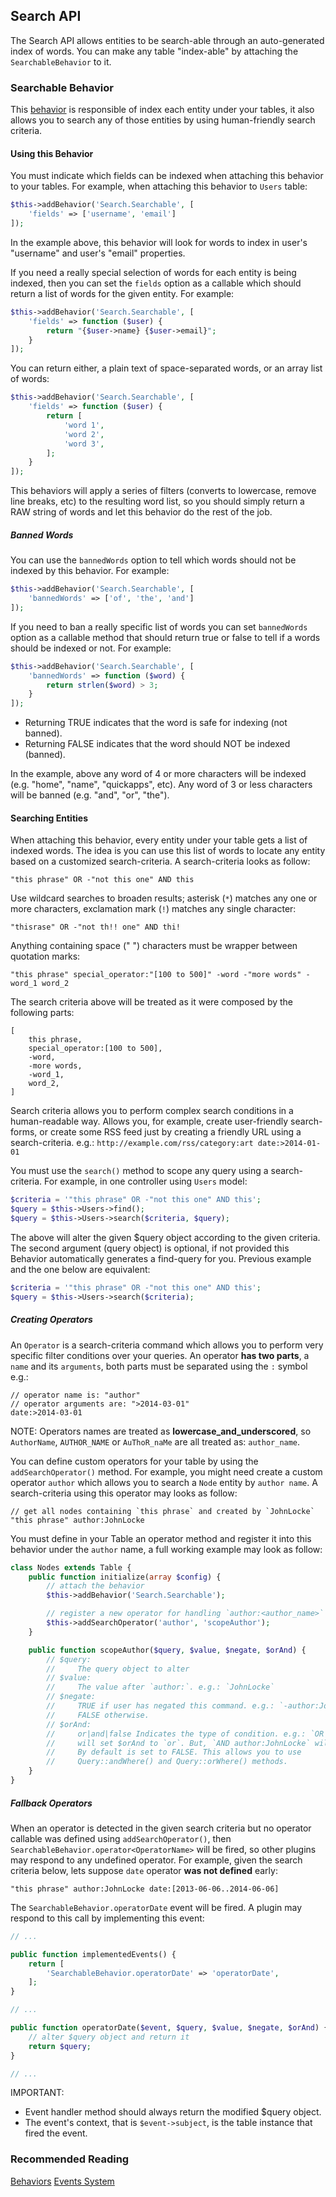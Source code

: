 Search API
----------

The Search API allows entities to be search-able through an auto-generated index
of words. You can make any table "index-able" by attaching the `SearchableBehavior`
to it.


### Searchable Behavior

This [behavior][cake_doc_behaviors] is responsible
of index each entity under your tables, it also allows you to search any of those
entities by using human-friendly search criteria.


#### Using this Behavior

You must indicate which fields can be indexed when attaching this behavior
to your tables. For example, when attaching this behavior to `Users` table:

```php
$this->addBehavior('Search.Searchable', [
    'fields' => ['username', 'email']
]);
```

In the example above, this behavior will look for words to index in user's
"username" and user's "email" properties.

If you need a really special selection of words for each entity is being indexed,
then you can set the `fields` option as a callable which should return a list of
words for the given entity. For example:

```php
$this->addBehavior('Search.Searchable', [
    'fields' => function ($user) {
        return "{$user->name} {$user->email}";
    }
]);
```

You can return either, a plain text of space-separated words, or an array list
of words:

```php
$this->addBehavior('Search.Searchable', [
    'fields' => function ($user) {
        return [
            'word 1',
            'word 2',
            'word 3',
        ];
    }
]);
```

This behaviors will apply a series of filters (converts to lowercase, remove
line breaks, etc) to the resulting word list, so you should simply return a RAW
string of words and let this behavior do the rest of the job.


##### Banned Words

You can use the `bannedWords` option to tell which words should not be indexed
by this behavior. For example:

```php
$this->addBehavior('Search.Searchable', [
    'bannedWords' => ['of', 'the', 'and']
]);
```

If you need to ban a really specific list of words you can set `bannedWords` option
as a callable method that should return true or false to tell if a words should be
indexed or not. For example:

```php
$this->addBehavior('Search.Searchable', [
    'bannedWords' => function ($word) {
        return strlen($word) > 3;
    }
]);
```

- Returning TRUE indicates that the word is safe for indexing (not banned).
- Returning FALSE indicates that the word should NOT be indexed (banned).

In the example, above any word of 4 or more characters will be indexed
(e.g. "home", "name", "quickapps", etc). Any word of 3 or less characters will
be banned (e.g. "and", "or", "the").


#### Searching Entities

When attaching this behavior, every entity under your table gets a list of
indexed words. The idea is you can use this list of words to locate any entity
based on a customized search-criteria. A search-criteria looks as follow:

    "this phrase" OR -"not this one" AND this

Use wildcard searches to broaden results; asterisk (`*`) matches any one or
more characters, exclamation mark (`!`) matches any single character:

    "thisrase" OR -"not th!! one" AND thi!

Anything containing space (" ") characters must be wrapper between quotation
marks:

    "this phrase" special_operator:"[100 to 500]" -word -"more words" -word_1 word_2

The search criteria above will be treated as it were composed by the
following parts:

    [
        this phrase,
        special_operator:[100 to 500],
        -word,
        -more words,
        -word_1,
        word_2,
    ]

Search criteria allows you to perform complex search conditions in a human-readable
way. Allows you, for example, create user-friendly search-forms, or create some
RSS feed just by creating a friendly URL using a search-criteria.
e.g.: `http://example.com/rss/category:art date:>2014-01-01`

You must use the `search()` method to scope any query using a search-criteria.
For example, in one controller using `Users` model:

```php
$criteria = '"this phrase" OR -"not this one" AND this';
$query = $this->Users->find();
$query = $this->Users->search($criteria, $query);
```

The above will alter the given $query object according to the given criteria.
The second argument (query object) is optional, if not provided this Behavior
automatically generates a find-query for you. Previous example and the one
below are equivalent:

```php
$criteria = '"this phrase" OR -"not this one" AND this';
$query = $this->Users->search($criteria);
```


##### Creating Operators

An `Operator` is a search-criteria command which allows you to perform very
specific filter conditions over your queries. An operator **has two parts**,
a `name` and its `arguments`, both parts must be separated using the `:`
symbol e.g.:

    // operator name is: "author"
    // operator arguments are: ">2014-03-01"
    date:>2014-03-01

NOTE: Operators names are treated as **lowercase_and_underscored**, so
`AuthorName`, `AUTHOR_NAME` or `AuThoR_naMe` are all treated as: `author_name`.

You can define custom operators for your table by using the
`addSearchOperator()` method. For example, you might need create a custom
operator `author` which allows you to search a `Node` entity by `author name`.
A search-criteria using this operator may looks as follow:

    // get all nodes containing `this phrase` and created by `JohnLocke`
    "this phrase" author:JohnLocke

You must define in your Table an operator method and register it into this
behavior under the `author` name, a full working example may look as follow:

```php
class Nodes extends Table {
    public function initialize(array $config) {
        // attach the behavior
        $this->addBehavior('Search.Searchable');

        // register a new operator for handling `author:<author_name>` expressions
        $this->addSearchOperator('author', 'scopeAuthor');
    }

    public function scopeAuthor($query, $value, $negate, $orAnd) {
        // $query:
        //     The query object to alter
        // $value:
        //     The value after `author:`. e.g.: `JohnLocke`
        // $negate:
        //     TRUE if user has negated this command. e.g.: `-author:JohnLocke`.
        //     FALSE otherwise.
        // $orAnd:
        //     or|and|false Indicates the type of condition. e.g.: `OR author:JohnLocke`
        //     will set $orAnd to `or`. But, `AND author:JohnLocke` will set $orAnd to `and`.
        //     By default is set to FALSE. This allows you to use
        //     Query::andWhere() and Query::orWhere() methods.
    }
}
```

##### Fallback Operators

When an operator is detected in the given search criteria but no operator
callable was defined using `addSearchOperator()`, then
`SearchableBehavior.operator<OperatorName>` will be fired, so other plugins
may respond to any undefined operator. For example, given the search criteria
below, lets suppose `date` operator **was not defined** early:

    "this phrase" author:JohnLocke date:[2013-06-06..2014-06-06]

The `SearchableBehavior.operatorDate` event will be fired. A plugin may
respond to this call by implementing this event:

```php
// ...

public function implementedEvents() {
    return [
        'SearchableBehavior.operatorDate' => 'operatorDate',
    ];
}

// ...

public function operatorDate($event, $query, $value, $negate, $orAnd) {
    // alter $query object and return it
    return $query;
}

// ...
```

IMPORTANT:

- Event handler method should always return the modified $query object.
- The event's context, that is `$event->subject`, is the table instance that
  fired the event.


### Recommended Reading

[Behaviors][cake_doc_behaviors]
[Events System][events_system]

[cake_doc_behaviors]: http://book.cakephp.org/3.0/en/orm/behaviors.html
[events_system]: 01_Events_System.md